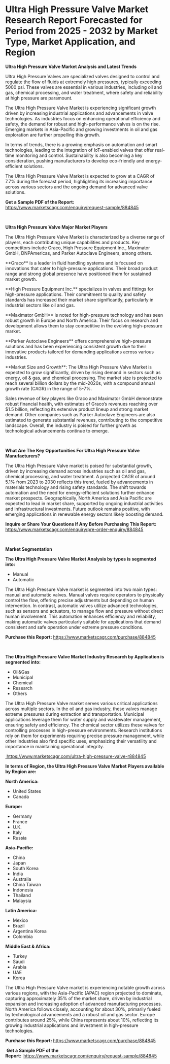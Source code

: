 <p><h1>Ultra High Pressure Valve Market Research Report Forecasted for Period from 2025 -  2032 by Market Type, Market Application, and Region</h1></p><p><strong>Ultra High Pressure Valve Market Analysis and Latest Trends</strong></p>
<p><p>Ultra High Pressure Valves are specialized valves designed to control and regulate the flow of fluids at extremely high pressures, typically exceeding 5000 psi. These valves are essential in various industries, including oil and gas, chemical processing, and water treatment, where safety and reliability at high pressure are paramount.</p><p>The Ultra High Pressure Valve Market is experiencing significant growth driven by increasing industrial applications and advancements in valve technologies. As industries focus on enhancing operational efficiency and safety, the demand for robust and high-performance valves is on the rise. Emerging markets in Asia-Pacific and growing investments in oil and gas exploration are further propelling this growth.</p><p>In terms of trends, there is a growing emphasis on automation and smart technologies, leading to the integration of IoT-enabled valves that offer real-time monitoring and control. Sustainability is also becoming a key consideration, pushing manufacturers to develop eco-friendly and energy-efficient solutions. </p><p>The Ultra High Pressure Valve Market is expected to grow at a CAGR of 7.7% during the forecast period, highlighting its increasing importance across various sectors and the ongoing demand for advanced valve solutions.</p></p>
<p><strong>Get a Sample PDF of the Report:&nbsp;</strong> <a href="https://www.marketscagr.com/enquiry/request-sample/884845?utm_campaign=3065&utm_medium=2&utm_source=Github&utm_content=ia&utm_term=16042025&utm_id=ultra-high-pressure-valve">https://www.marketscagr.com/enquiry/request-sample/884845</a></p>
<p>&nbsp;</p>
<p><strong>Ultra High Pressure Valve Major Market Players</strong></p>
<p><p>The Ultra High Pressure Valve Market is characterized by a diverse range of players, each contributing unique capabilities and products. Key competitors include Graco, High Pressure Equipment Inc., Maximator GmbH, DNPAmericas, and Parker Autoclave Engineers, among others.</p><p>**Graco** is a leader in fluid handling systems and is focused on innovations that cater to high-pressure applications. Their broad product range and strong global presence have positioned them for sustained market growth.</p><p>**High Pressure Equipment Inc.** specializes in valves and fittings for high-pressure applications. Their commitment to quality and safety standards has increased their market share significantly, particularly in industrial sectors like oil and gas.</p><p>**Maximator GmbH** is noted for high-pressure technology and has seen robust growth in Europe and North America. Their focus on research and development allows them to stay competitive in the evolving high-pressure market.</p><p>**Parker Autoclave Engineers** offers comprehensive high-pressure solutions and has been experiencing consistent growth due to their innovative products tailored for demanding applications across various industries.</p><p>**Market Size and Growth**: The Ultra High Pressure Valve Market is expected to grow significantly, driven by rising demand in sectors such as energy, oil & gas, and chemical processing. The market size is projected to reach several billion dollars by the mid-2020s, with a compound annual growth rate (CAGR) in the range of 5-7%.</p><p>Sales revenue of key players like Graco and Maximator GmbH demonstrate robust financial health, with estimates of Graco’s revenues reaching over $1.5 billion, reflecting its extensive product lineup and strong market demand. Other companies such as Parker Autoclave Engineers are also estimated to generate substantial revenues, contributing to the competitive landscape. Overall, the industry is poised for further growth as technological advancements continue to emerge.</p></p>
<p>&nbsp;</p>
<p><strong>What Are The Key Opportunities For Ultra High Pressure Valve Manufacturers?</strong></p>
<p><p>The Ultra High Pressure Valve market is poised for substantial growth, driven by increasing demand across industries such as oil and gas, chemical processing, and water treatment. A projected CAGR of around 5.1% from 2023 to 2030 reflects this trend, fueled by advancements in materials technology and rising safety standards. The shift towards automation and the need for energy-efficient solutions further enhance market prospects. Geographically, North America and Asia Pacific are expected to lead in market share, supported by ongoing industrial activities and infrastructural investments. Future outlook remains positive, with emerging applications in renewable energy sectors likely boosting demand.</p></p>
<p><strong>Inquire or Share Your Questions If Any Before Purchasing This Report:</strong> <a href="https://www.marketscagr.com/enquiry/pre-order-enquiry/884845?utm_campaign=3065&utm_medium=2&utm_source=Github&utm_content=ia&utm_term=16042025&utm_id=ultra-high-pressure-valve">https://www.marketscagr.com/enquiry/pre-order-enquiry/884845</a></p>
<p>&nbsp;</p>
<p><strong>Market Segmentation</strong></p>
<p><strong>The Ultra High Pressure Valve Market Analysis by types is segmented into:</strong></p>
<p><ul><li>Manual</li><li>Automatic</li></ul></p>
<p><p>The Ultra High Pressure Valve market is segmented into two main types: manual and automatic valves. Manual valves require operators to physically control the flow, offering precise adjustments but depending on human intervention. In contrast, automatic valves utilize advanced technologies, such as sensors and actuators, to manage flow and pressure without direct human involvement. This automation enhances efficiency and reliability, making automatic valves particularly suitable for applications that demand consistent and safe operation under extreme pressure conditions.</p></p>
<p><strong>Purchase this Report:&nbsp;</strong><a href="https://www.marketscagr.com/purchase/884845?utm_campaign=3065&utm_medium=2&utm_source=Github&utm_content=ia&utm_term=16042025&utm_id=ultra-high-pressure-valve">https://www.marketscagr.com/purchase/884845</a></p>
<p>&nbsp;</p>
<p><strong>The Ultra High Pressure Valve Market Industry Research by Application is segmented into:</strong></p>
<p><ul><li>Oil&Gas</li><li>Municipal</li><li>Chemical</li><li>Research</li><li>Others</li></ul></p>
<p><p>The Ultra High Pressure Valve market serves various critical applications across multiple sectors. In the oil and gas industry, these valves manage extreme pressures during extraction and transportation. Municipal applications leverage them for water supply and wastewater management, ensuring safety and efficiency. The chemical sector utilizes these valves for controlling processes in high-pressure environments. Research institutions rely on them for experiments requiring precise pressure management, while other industries also find specific uses, emphasizing their versatility and importance in maintaining operational integrity.</p></p>
<p><a href="https://www.marketscagr.com/ultra-high-pressure-valve-r884845?utm_campaign=3065&utm_medium=2&utm_source=Github&utm_content=ia&utm_term=16042025&utm_id=ultra-high-pressure-valve">&nbsp;https://www.marketscagr.com/ultra-high-pressure-valve-r884845</a></p>
<p><strong>In terms of Region, the Ultra High Pressure Valve Market Players available by Region are:</strong></p>
<p>
    <p> <strong> North America: </strong>
        <ul>
            <li>United States</li>
            <li>Canada</li>
        </ul>
        </p> 
    <p> <strong> Europe: </strong>
        <ul>
            <li>Germany</li>
            <li>France</li>
            <li>U.K.</li>
            <li>Italy</li>
            <li>Russia</li>
        </ul>
        </p> 
    <p> <strong> Asia-Pacific: </strong>
        <ul>
            <li>China</li>
            <li>Japan</li>
            <li>South Korea</li>
            <li>India</li>
            <li>Australia</li>
            <li>China Taiwan</li>
            <li>Indonesia</li>
            <li>Thailand</li>
            <li>Malaysia</li>
        </ul>
        </p> 
    <p> <strong> Latin America: </strong>
        <ul>
            <li>Mexico</li>
            <li>Brazil</li>
            <li>Argentina Korea</li>
            <li>Colombia</li>
        </ul>
        </p> 
    <p> <strong> Middle East & Africa: </strong>
        <ul>
            <li>Turkey</li>
            <li>Saudi</li>
            <li>Arabia</li>
            <li>UAE</li>
            <li>Korea</li>
        </ul>
    </p>
    </p>
<p><p>The Ultra High Pressure Valve market is experiencing notable growth across various regions, with the Asia-Pacific (APAC) region projected to dominate, capturing approximately 35% of the market share, driven by industrial expansion and increasing adoption of advanced manufacturing processes. North America follows closely, accounting for about 30%, primarily fueled by technological advancements and a robust oil and gas sector. Europe contributes around 25%, while China represents about 10%, reflecting its growing industrial applications and investment in high-pressure technologies.</p></p>
<p><strong>Purchase this Report: </strong><a href="https://www.marketscagr.com/purchase/884845?utm_campaign=3065&utm_medium=2&utm_source=Github&utm_content=ia&utm_term=16042025&utm_id=ultra-high-pressure-valve">https://www.marketscagr.com/purchase/884845</a></p>
<p>&nbsp;<strong>Get a Sample PDF of the Report:&nbsp;&nbsp;</strong><a href="https://www.marketscagr.com/enquiry/request-sample/884845?utm_campaign=3065&utm_medium=2&utm_source=Github&utm_content=ia&utm_term=16042025&utm_id=ultra-high-pressure-valve">https://www.marketscagr.com/enquiry/request-sample/884845</a></p>
<p><strong></strong></p>
<p><p></p><p></p><p></p></p>